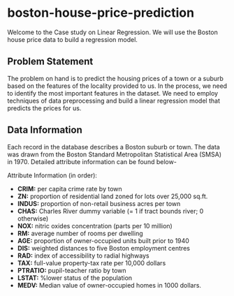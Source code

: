 # boston-house-price-prediction

Welcome to the Case study on Linear Regression. We will use the Boston house price data to build a regression model.

## Problem Statement

The problem on hand is to predict the housing prices of a town or a suburb based on the features of the locality provided to us. In the process, we need to identify the most important features in the dataset. We need to employ techniques of data preprocessing and build a linear regression model that predicts the prices for us.

## Data Information

Each record in the database describes a Boston suburb or town. The data was drawn from the Boston Standard Metropolitan Statistical Area (SMSA) in 1970. Detailed attribute information can be found below-

Attribute Information (in order):

- **CRIM:**     per capita crime rate by town
- **ZN:**       proportion of residential land zoned for lots over 25,000 sq.ft.
- **INDUS:**    proportion of non-retail business acres per town
- **CHAS:**     Charles River dummy variable (= 1 if tract bounds river; 0 otherwise)
- **NOX:**      nitric oxides concentration (parts per 10 million)
- **RM:**       average number of rooms per dwelling
- **AGE:**     proportion of owner-occupied units built prior to 1940
- **DIS:**      weighted distances to five Boston employment centres
- **RAD:**      index of accessibility to radial highways
- **TAX:**      full-value property-tax rate per 10,000 dollars
- **PTRATIO:**  pupil-teacher ratio by town
- **LSTAT:**    %lower status of the population
- **MEDV:**     Median value of owner-occupied homes in 1000 dollars.

